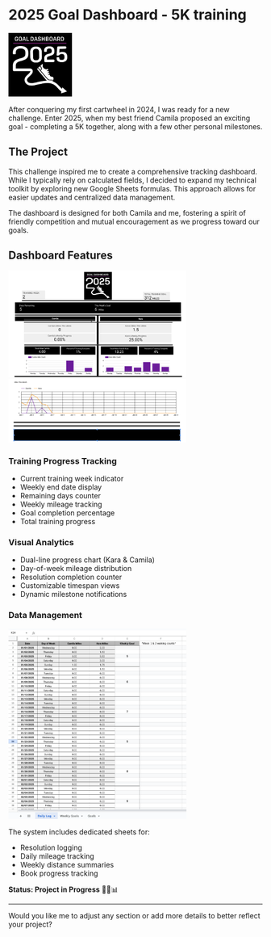 # 2025 Goal Dashboard - 5K training
<img src="https://github.com/karammulc/2025-Goal-Dashboard/blob/main/Images/Goal%20Dashboard%20Logo.png" width="25%" alt="Goal Dashboard Logo">

After conquering my first cartwheel in 2024, I was ready for a new challenge. Enter 2025, when my best friend Camila proposed an exciting goal - completing a 5K together, along with a few other personal milestones.

## The Project

This challenge inspired me to create a comprehensive tracking dashboard. While I typically rely on calculated fields, I decided to expand my technical toolkit by exploring new Google Sheets formulas. This approach allows for easier updates and centralized data management.

The dashboard is designed for both Camila and me, fostering a spirit of friendly competition and mutual encouragement as we progress toward our goals.



## Dashboard Features

<img src="https://github.com/karammulc/2025-Goal-Dashboard/blob/main/Images/Goal%20Dashboard%20-%201.png" width="70%" alt="Goal Dashboard Top">
<img src="https://github.com/karammulc/2025-Goal-Dashboard/blob/main/Images/Goal%20Dash%20-%202.png" width="70%" alt="Goal Dashboard Bottom">

### Training Progress Tracking
- Current training week indicator
- Weekly end date display
- Remaining days counter
- Weekly mileage tracking
- Goal completion percentage
- Total training progress

### Visual Analytics
- Dual-line progress chart (Kara & Camila)
- Day-of-week mileage distribution
- Resolution completion counter
- Customizable timespan views
- Dynamic milestone notifications

### Data Management
<img src="https://github.com/karammulc/2025-Goal-Dashboard/blob/main/Images/Daily%20Log.png" width="70%" alt="Daily Log">

The system includes dedicated sheets for:
- Resolution logging
- Daily mileage tracking
- Weekly distance summaries
- Book progress tracking

**Status: Project in Progress** 🏃‍♀️📊

---

Would you like me to adjust any section or add more details to better reflect your project?
